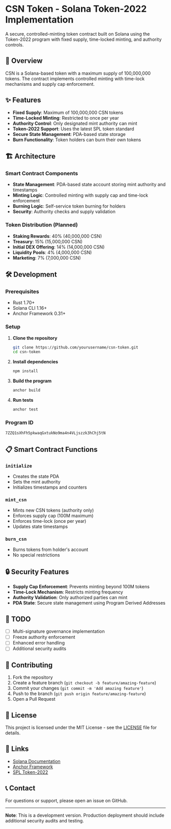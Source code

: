 # CSN Token - Solana Token-2022 Implementation

A secure, controlled-minting token contract built on Solana using the Token-2022 program with fixed supply, time-locked minting, and authority controls.

## 🚀 Overview

CSN is a Solana-based token with a maximum supply of 100,000,000 tokens. The contract implements controlled minting with time-lock mechanisms and supply cap enforcement.

## ✨ Features

- **Fixed Supply**: Maximum of 100,000,000 CSN tokens
- **Time-Locked Minting**: Restricted to once per year
- **Authority Control**: Only designated mint authority can mint
- **Token-2022 Support**: Uses the latest SPL token standard
- **Secure State Management**: PDA-based state storage
- **Burn Functionality**: Token holders can burn their own tokens

## 🏗️ Architecture

### Smart Contract Components

- **State Management**: PDA-based state account storing mint authority and timestamps
- **Minting Logic**: Controlled minting with supply cap and time-lock enforcement
- **Burning Logic**: Self-service token burning for holders
- **Security**: Authority checks and supply validation

### Token Distribution (Planned)

- **Staking Rewards**: 40% (40,000,000 CSN)
- **Treasury**: 15% (15,000,000 CSN)
- **Initial DEX Offering**: 14% (14,000,000 CSN)
- **Liquidity Pools**: 4% (4,000,000 CSN)
- **Marketing**: 7% (7,000,000 CSN)

## 🛠️ Development

### Prerequisites

- Rust 1.70+
- Solana CLI 1.16+
- Anchor Framework 0.31+

### Setup

1. **Clone the repository**
   ```bash
   git clone https://github.com/yourusername/csn-token.git
   cd csn-token
   ```

2. **Install dependencies**
   ```bash
   npm install
   ```

3. **Build the program**
   ```bash
   anchor build
   ```

4. **Run tests**
   ```bash
   anchor test
   ```

### Program ID

```
7ZZQ1sXhFh5pkwaqGxtukNo9ma4n4VLjszzk3hChj5tN
```

## 📋 Smart Contract Functions

### `initialize`
- Creates the state PDA
- Sets the mint authority
- Initializes timestamps and counters

### `mint_csn`
- Mints new CSN tokens (authority only)
- Enforces supply cap (100M maximum)
- Enforces time-lock (once per year)
- Updates state timestamps

### `burn_csn`
- Burns tokens from holder's account
- No special restrictions

## 🔒 Security Features

- **Supply Cap Enforcement**: Prevents minting beyond 100M tokens
- **Time-Lock Mechanism**: Restricts minting frequency
- **Authority Validation**: Only authorized parties can mint
- **PDA State**: Secure state management using Program Derived Addresses

## 📝 TODO

- [ ] Multi-signature governance implementation
- [ ] Freeze authority enforcement
- [ ] Enhanced error handling
- [ ] Additional security audits

## 🤝 Contributing

1. Fork the repository
2. Create a feature branch (`git checkout -b feature/amazing-feature`)
3. Commit your changes (`git commit -m 'Add amazing feature'`)
4. Push to the branch (`git push origin feature/amazing-feature`)
5. Open a Pull Request

## 📄 License

This project is licensed under the MIT License - see the [LICENSE](LICENSE) file for details.

## 🔗 Links

- [Solana Documentation](https://docs.solana.com/)
- [Anchor Framework](https://www.anchor-lang.com/)
- [SPL Token-2022](https://spl.solana.com/token-2022)

## 📞 Contact

For questions or support, please open an issue on GitHub.

---

**Note**: This is a development version. Production deployment should include additional security audits and testing. 